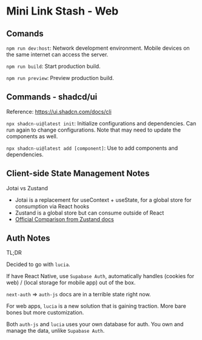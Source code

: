 # Mini Link Stash - Web

## Comands

`npm run dev:host`: Network development environment. Mobile devices on the same internet can access the server.

`npm run build`: Start production build.

`npm run preview`: Preview production build.

## Commands - shadcd/ui

Reference: <https://ui.shadcn.com/docs/cli>

`npx shadcn-ui@latest init`: Initialize configurations and dependencies. Can run again to change configurations. Note that may need to update the components as well.

`npx shadcn-ui@latest add [component]`: Use to add components and dependencies.

## Client-side State Management Notes

Jotai vs Zustand

- Jotai is a replacement for useContext + useState, for a global store for consumption via React hooks
- Zustand is a global store but can consume outside of React
- [Official Comparison from Zustand docs](https://docs.pmnd.rs/zustand/getting-started/comparison#jotai)

## Auth Notes

TL;DR

Decided to go with `lucia`.

If have React Native, use `Supabase Auth`, automatically handles (cookies for web) / (local storage for mobile app) out of the box.

`next-auth` => `auth-js` docs are in a terrible state right now.

For web apps, `lucia` is a new solution that is gaining traction. More bare bones but more customization.

Both `auth-js` and `lucia` uses your own database for auth. You own and manage the data, unlike `Supabase Auth`.
